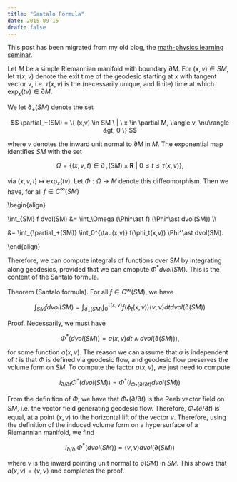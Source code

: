 ```yaml
---
title: "Santalo Formula"
date: 2015-09-15
draft: false
---
```


This post has been migrated from my old blog, the [math-physics learning seminar](https://mathphysseminar.blogspot.com/).

Let $M$ be a simple Riemannian manifold with boundary $\partial M$. For $(x,v) \in SM$, let $\tau(x,v)$ denote the exit time of the geodesic starting at $x$ with tangent vector $v$, i.e. $\tau(x,v)$ is the (necessarily unique, and finite) time at which $\exp_x(tv) \in \partial M$.


We let $\partial_+(SM)$ denote the set

$$ \partial_+(SM) = \{ (x,v) \in SM \ | \ x \in \partial M, \langle v, \nu\rangle &gt; 0 \} $$

where $\nu$ denotes the inward unit normal to $\partial M$ in $M$. The exponential map identifies $SM$ with the set

$$ \Omega = \{ (x,v,t) \in \partial_+(SM) \times \mathbf{R} \ | \ 0 \leq t \leq \tau(x,v)  \}, $$

via $(x,v,t) \mapsto \exp_x(tv)$. Let $\Phi: \Omega \to M$ denote this diffeomorphism. Then we have, for all $f \in C^\infty(SM)$

\\begin{align}

\int_{SM} f dvol(SM) &= \int_\Omega (\Phi^\ast f) (\Phi^\ast dvol(SM)) \\\

&= \int_{\partial_+(SM)} \int_0^{\tau(x,v)} f(\phi_t(x,v)) \Phi^\ast dvol(SM).

\\end{align}

Therefore, we can compute integrals of functions over $SM$ by integrating along geodesics, provided that we can cmopute $\Phi^\ast dvol(SM)$. This is the content of the Santalo formula.


Theorem (Santalo formula). For all $f \in C^\infty(SM)$, we have

$$ \int_{SM} f dvol(SM) = \int_{\partial_+(SM)} \int_0^{\tau(x,v)} f(\phi_t(x,v)) \langle v, \nu\rangle dt dvol(\partial(SM)) $$


Proof. Necessarily, we must have

$$ \Phi^\ast(dvol(SM)) = a(x,v) dt \wedge dvol(\partial(SM))), $$

for some function $a(x,v)$. The reason we can assume that $a$ is independent of $t$ is that $\Phi$ is defined via geodesic flow, and geodesic flow preserves the volume form on $SM$. To compute the factor $a(x,v)$, we just need to compute

$$ i_{\partial / \partial t} \Phi^\ast(dvol(SM)) = \Phi^\ast(i_{\Phi_\ast(\partial / \partial t)} dvol(SM)) $$

From the definition of $\Phi$, we have that $\Phi_\ast(\partial / \partial t)$ is the Reeb vector field on $SM$, i.e. the vector field generating geodesic flow. Therefore, $\Phi_\ast(\partial / \partial t)$ is equal, at a point $(x,v)$ to the horizontal lift of the vector $v$. Therefore, using the definition of the induced volume form on a hypersurface of a Riemannian manifold, we find

$$ i_{\partial / \partial t} \Phi^\ast(dvol(SM)) = \langle v, \nu \rangle dvol(\partial(SM)) $$

where $\nu$ is the inward pointing unit normal to $\partial(SM)$ in $SM$. This shows that $a(x,v) = \langle v, \nu \rangle$ and completes the proof.